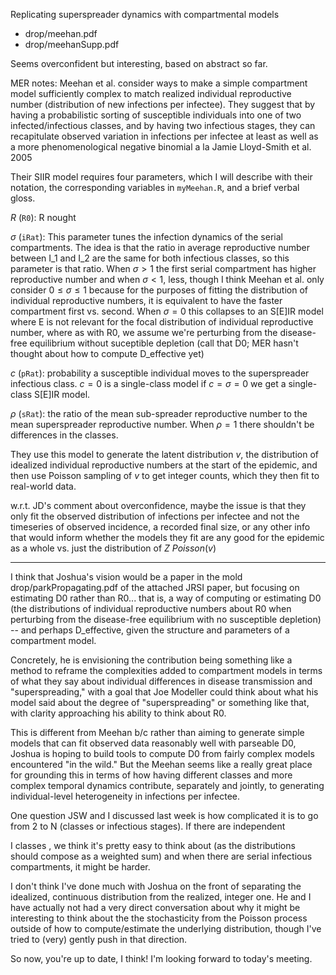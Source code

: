
Replicating superspreader dynamics with compartmental models
* drop/meehan.pdf
* drop/meehanSupp.pdf

Seems overconfident but interesting, based on abstract so far.

MER notes: Meehan et al. consider ways to make a simple compartment model sufficiently complex to match realized individual reproductive number (distribution of new infections per infectee). They suggest that by having a probabilistic sorting of susceptible individuals into one of two infected/infectious classes, and by having two infectious stages, they can recapitulate observed variation in infections per infectee at least as well as a more phenomenological negative binomial a la Jamie Lloyd-Smith et al. 2005

Their SIIR model requires four parameters, which I will describe with their notation, the corresponding variables in `myMeehan.R`, and a brief verbal gloss.

$R$ (`R0`): R nought

$\sigma$ (`iRat`): This parameter tunes the infection dynamics of the serial compartments. The idea is that the ratio in average reproductive number between I_1 and I_2 are the same for both infectious classes, so this parameter is that ratio. When $\sigma>1$ the first serial compartment has higher reproductive number and when $\sigma<1$, less, though I think Meehan et al. only consider $0 \leq \sigma \leq 1$ because for the purposes of fitting the distribution of individual reproductive numbers, it is equivalent to have the faster compartment first vs. second. When $\sigma = 0$ this collapses to an S[E]IR model where E is not relevant for the focal distribution of individual reproductive number, where as with R0, we assume we're perturbing from the disease-free equilibrium without suceptible depletion (call that D0; MER hasn't thought about how to compute D_effective yet)

$c$ (`pRat`): probability a susceptible individual moves to the superspreader infectious class. $c = 0$ is a single-class model if $c = \sigma = 0$ we get a single-class S[E]IR model.

$\rho$ (`sRat`): the ratio of the mean sub-spreader reproductive number to the mean superspreader reproductive number. When $\rho = 1$ there shouldn't be differences in the classes.

They use this model to generate the latent distribution $v$, the distribution of idealized individual reproductive numbers at the start of the epidemic, and then use Poisson sampling of $v$ to get integer counts, which they then fit to real-world data.

w.r.t. JD's comment about overconfidence, maybe the issue is that they only fit the observed distribution of infections per infectee and not the timeseries of observed incidence, a recorded final size, or any other info that would inform whether the models they fit are any good for the epidemic as a whole vs. just the distribution of $Z ~ Poisson(v)$

----------------------------------------------------------------------

I think that Joshua's vision would be a paper in the mold drop/parkPropagating.pdf of the attached JRSI paper, but focusing on estimating D0 rather than R0...  that is, a way of computing or estimating D0 (the distributions of individual reproductive numbers about R0 when perturbing from the disease-free equilibrium with no susceptible depletion) -- and perhaps D_effective, given the structure and parameters of a compartment model.

Concretely, he is envisioning the contribution being something like a method to reframe the complexities added to compartment models in terms of what they say about individual differences in disease transmission and "superspreading," with a goal that Joe Modeller could think about what his model said about the degree of "superspreading" or something like that, with clarity approaching his ability to think about R0.

This is different from Meehan b/c rather than aiming to generate simple models that can fit observed data reasonably well with parseable D0, Joshua is hoping to build tools to compute D0 from fairly complex models encountered "in the wild." But the Meehan seems like a really great place for grounding this in terms of how having different classes and more complex temporal dynamics contribute, separately and jointly, to generating individual-level heterogeneity in infections per infectee.

One question JSW and I discussed last week is how complicated it is to go from 2 to N (classes or infectious stages). If there are independent

I classes , we think it's pretty easy to think about (as the distributions should compose as a weighted sum) and when there are serial infectious compartments, it might be harder.

I don't think I've done much with Joshua on the front of separating the idealized, continuous distribution from the realized, integer one. He and I have actually not had a very direct conversation about why it might be interesting to think about the the stochasticity from the Poisson process outside of how to compute/estimate the underlying distribution, though I've tried to (very) gently push in that direction.

So now, you're up to date, I think! I'm looking forward to today's meeting.

